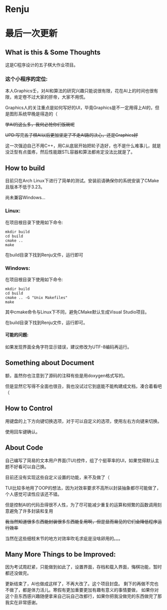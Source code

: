 # Renju

# 最后一次更新

## What is this & Some Thoughts 

这是C程序设计的五子棋大作业项目。

### 这个小程序的定位:

本人Graphics壬，对AI和算法的研究兴趣只能说很有限，花在AI上的时间也很有限，肯定卷不过大家的肝帝，大家不用慌。 

Graphics人的关注重点是如何写好的UI，毕竟Graphics是不一定用得上AI的，但是图形系统早晚是得造的（

~~学AI的这么多，我何必抢你们饭碗呢~~

~~UPD:写完五子棋AI以后更加坚定了不走AI路的决心，还是Graphics好~~

这一次强迫自己不用C++，用C从底层开始把轮子造好，也不是什么难事儿，就是没泛型有点蛋疼，然后性能跟STL容器和算法都肯定没法比就是了。


## How to build

目前只在Arch Linux下进行了简单的测试。安装前请确保你的系统安装了CMake且版本不低于3.23。

尚未兼容Windows...

### Linux:

在项目根目录下使用如下命令:

```commandline
mkdir build
cd build
cmake ..
make
```

在build目录下找到Renju文件，运行即可

### Windows:

在项目根目录下使用如下命令:

```commandline
mkdir build
cd build
cmake .. -G "Unix Makefiles"
make
```

其中cmake命令与Linux下不同，避免CMake默认生成Visual Studio项目。

在build目录下找到Renju文件，运行即可。

#### 可能的问题:

如果发现界面全角字符显示错误，建议修改为UTF-8编码再运行。

## Something about Document

额，虽然你也注意到了源码的注释有些是用doxygen格式写的。

但是显然它写得不全面也很丑，我也没试过它到底能不能构建成文档，凑合着看吧（

## How to Control

用键盘的上下方向键切换选项，对于可以自定义的选项，使用左右方向键来切换。

使用回车键确认。

## About Code

自己编写了简易的文本用户界面(TUI)控件，组了个挺草率的UI，如果觉得默认主题不好看可以自己换。

目前还没有实现这些自定义设置的功能，来不及做了（

TUI比较多地用了OOP的想法，因为对效率要求不高所以封装抽象都尽可能做了，个人感觉可读性应该还不错。

但是控制AI的代码丑得很不人性，为了尽可能减少重复的运算和频繁的函数调用刻意避免了许多封装和复用

~~我当然知道很多东西能封装很多东西能复用啊，但是显而易见的它们会降低程序运行效率~~

当然在这些细枝末节的地方对效率吹毛求疵是没啥卵用的。。。

## Many More Things to be Improved:

因为考试周赶紧，只能做到如此了，设置界面，存档和载入界面，悔棋功能，暂时都还没做完。

更新结束了，AI也做成这样了，不再大改了。这个项目封盘。 剩下的再做不完也不做了，都是体力活儿。寒假有更加重要更加有趣有意义的事情要做，
如果你对这个丑东西感兴趣随便拿来自己玩自己改都行，如果你把我没做完的东西做完了那我实在非常感谢。

